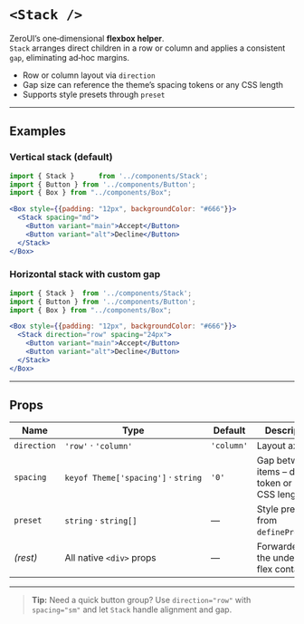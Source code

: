 # `<Stack />`

ZeroUI’s one‑dimensional **flexbox helper**.  
`Stack` arranges direct children in a row or column and applies a consistent `gap`, eliminating ad‑hoc margins.

* Row or column layout via `direction`
* Gap size can reference the theme’s spacing tokens or any CSS length
* Supports style presets through `preset`

---

## Examples

### Vertical stack (default)

```jsx
import { Stack }      from '../components/Stack';
import { Button } from '../components/Button';
import { Box } from "../components/Box";

<Box style={{padding: "12px", backgroundColor: "#666"}}>
  <Stack spacing="md">
    <Button variant="main">Accept</Button>
    <Button variant="alt">Decline</Button>
  </Stack>
</Box>
```

### Horizontal stack with custom gap

```jsx
import { Stack }  from '../components/Stack';
import { Button } from '../components/Button';
import { Box } from "../components/Box";

<Box style={{padding: "12px", backgroundColor: "#666"}}>
  <Stack direction="row" spacing="24px">
    <Button variant="main">Accept</Button>
    <Button variant="alt">Decline</Button>
  </Stack>
</Box>
```

---

## Props

| Name       | Type                                   | Default   | Description                                                                      |
|------------|----------------------------------------|-----------|----------------------------------------------------------------------------------|
| `direction`| `'row'` · `'column'`                   | `'column'`| Layout axis.                                                                     |
| `spacing`  | `keyof Theme['spacing']` · `string`    | `'0'`     | Gap between items – design token or any CSS length.                              |
| `preset`   | `string` · `string[]`                  | —         | Style preset(s) from `definePreset()`.                                           |
| *(rest)*   | All native `<div>` props               | —         | Forwarded to the underlying flex container.                                      |

---

> **Tip:** Need a quick button group? Use `direction="row"` with `spacing="sm"` and let `Stack` handle alignment and gap.
